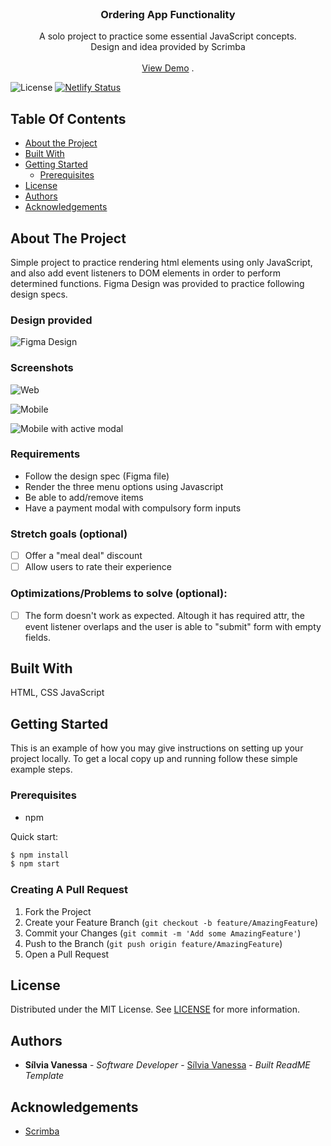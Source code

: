 

<br/>
<p align="center">
  <h3 align="center">Ordering App Functionality</h3>

  <p align="center">
    A solo project to practice some essential JavaScript concepts.<br/>
Design and idea provided by Scrimba
    <br/>
    <br/>
    <a href="https://ordering-func.netlify.app/">View Demo</a>
    .
  </p>
</p>

![License](https://img.shields.io/github/license/Nessvah/ordering_funcionality) 
[![Netlify Status](https://api.netlify.com/api/v1/badges/d939b58a-8e77-48eb-b3ed-e0d5bfeb6295/deploy-status)](https://app.netlify.com/sites/ordering-func/deploys)

## Table Of Contents

* [About the Project](#about-the-project)
* [Built With](#built-with)
* [Getting Started](#getting-started)
  * [Prerequisites](#prerequisites)
* [License](#license)
* [Authors](#authors)
* [Acknowledgements](#acknowledgements)

## About The Project

Simple project to practice rendering html elements using only JavaScript, and also add event listeners to DOM elements in order to perform determined
functions. 
Figma Design was provided to practice following design specs.


### Design provided

![Figma Design](./Images/figma_design.png)

### Screenshots

![Web](Images/web.png)

![Mobile](Images/mobile.png)

![Mobile with active modal](Images/mobile2.png)



### Requirements

- Follow the design spec (Figma file)
- Render the three menu options using Javascript
- Be able to add/remove items
- Have a payment modal with compulsory form inputs

### Stretch goals (optional)

- [ ] Offer a "meal deal" discount
- [ ] Allow users to rate their experience

### Optimizations/Problems to solve (optional):
- [ ] The form doesn't work as expected. Altough it has required attr, the event listener overlaps and the user is able to "submit" form with empty fields. 

## Built With

HTML, CSS
JavaScript

## Getting Started

This is an example of how you may give instructions on setting up your project locally.
To get a local copy up and running follow these simple example steps.

### Prerequisites

* npm

Quick start:

```sh
$ npm install
$ npm start
```

### Creating A Pull Request

1. Fork the Project
2. Create your Feature Branch (`git checkout -b feature/AmazingFeature`)
3. Commit your Changes (`git commit -m 'Add some AmazingFeature'`)
4. Push to the Branch (`git push origin feature/AmazingFeature`)
5. Open a Pull Request

## License

Distributed under the MIT License. See [LICENSE](https://github.com/Nessvah/ordering_funcionality/blob/main/LICENSE.md) for more information.

## Authors

* **Sílvia Vanessa** - *Software Developer* - [Sílvia Vanessa](https://github.com/Nessvah) - *Built ReadME Template*

## Acknowledgements

* [Scrimba](https://scrimba.com/)
